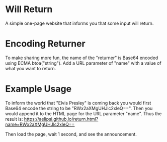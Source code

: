 # Will Return

A simple one-page website that informs you that some input will return.

# Encoding Returner

To make sharing more fun, the name of the "returner" is Base64 encoded using ECMA btoa("string"). Add a URL parameter of "name" with a value of what you want to return. 

# Example Usage

To inform the world that "Elvis Presley" is coming back you would first Base64 encode the string to be "RWx2aXMgUHJlc2xleQ==". Then you would append it to the HTML page for the URL parameter "name". Thus the result is:
https://aelipsi.github.io/return.html?name=RWx2aXMgUHJlc2xleQ==

Then load the page, wait 1 second, and see the announcement.

 
